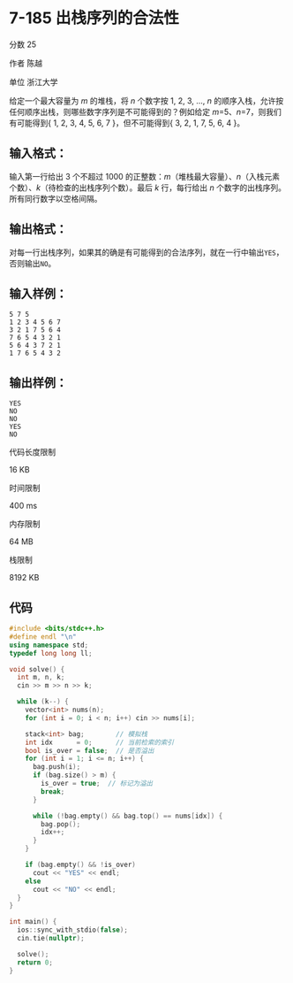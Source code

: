 # **7-185 出栈序列的合法性**

分数 25

作者 陈越

单位 浙江大学

给定一个最大容量为 *m* 的堆栈，将 *n* 个数字按 1, 2, 3, ..., *n* 的顺序入栈，允许按任何顺序出栈，则哪些数字序列是不可能得到的？例如给定 *m*=5、*n*=7，则我们有可能得到{ 1, 2, 3, 4, 5, 6, 7 }，但不可能得到{ 3, 2, 1, 7, 5, 6, 4 }。

## 输入格式：

输入第一行给出 3 个不超过 1000 的正整数：*m*（堆栈最大容量）、*n*（入栈元素个数）、*k*（待检查的出栈序列个数）。最后 *k* 行，每行给出 *n* 个数字的出栈序列。所有同行数字以空格间隔。

## 输出格式：

对每一行出栈序列，如果其的确是有可能得到的合法序列，就在一行中输出`YES`，否则输出`NO`。

## 输入样例：

```in
5 7 5
1 2 3 4 5 6 7
3 2 1 7 5 6 4
7 6 5 4 3 2 1
5 6 4 3 7 2 1
1 7 6 5 4 3 2
```

## 输出样例：

```out
YES
NO
NO
YES
NO
```

代码长度限制

16 KB

时间限制

400 ms

内存限制

64 MB

栈限制

8192 KB

## 代码

```cpp
#include <bits/stdc++.h>
#define endl "\n"
using namespace std;
typedef long long ll;

void solve() {
  int m, n, k;
  cin >> m >> n >> k;

  while (k--) {
    vector<int> nums(n);
    for (int i = 0; i < n; i++) cin >> nums[i];

    stack<int> bag;        // 模拟栈
    int idx      = 0;      // 当前检索的索引
    bool is_over = false;  // 是否溢出
    for (int i = 1; i <= n; i++) {
      bag.push(i);
      if (bag.size() > m) {
        is_over = true;  // 标记为溢出
        break;
      }

      while (!bag.empty() && bag.top() == nums[idx]) {
        bag.pop();
        idx++;
      }
    }

    if (bag.empty() && !is_over)
      cout << "YES" << endl;
    else
      cout << "NO" << endl;
  }
}

int main() {
  ios::sync_with_stdio(false);
  cin.tie(nullptr);

  solve();
  return 0;
}
```

